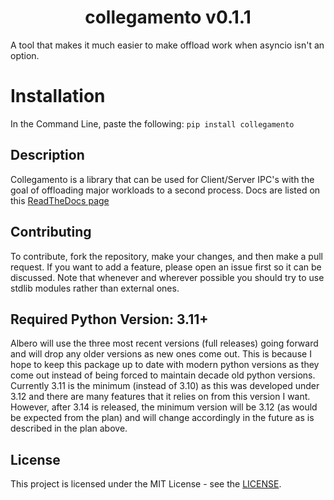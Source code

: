 <h1 align="center">collegamento v0.1.1</h1>

A tool that makes it much easier to make offload work when asyncio isn't an option.

# Installation

In the Command Line, paste the following: `pip install collegamento`

## Description

Collegamento is a library that can be used for Client/Server IPC's with the goal of offloading major workloads to a second process. Docs are listed on this [ReadTheDocs page](https://collegamento.readthedocs.io/en/master/)

## Contributing

To contribute, fork the repository, make your changes, and then make a pull request. If you want to add a feature, please open an issue first so it can be discussed. Note that whenever and wherever possible you should try to use stdlib modules rather than external ones.

## Required Python Version: 3.11+

Albero will use the three most recent versions (full releases) going forward and will drop any older versions as new ones come out. This is because I hope to keep this package up to date with modern python versions as they come out instead of being forced to maintain decade old python versions.
Currently 3.11 is the minimum (instead of 3.10) as this was developed under 3.12 and there are many features that it relies on from this version I want. However, after 3.14 is released, the minimum version will be 3.12 (as would be expected from the plan) and will change accordingly in the future as is described in the plan above.

## License

This project is licensed under the MIT License - see the [LICENSE](./LICENSE).
